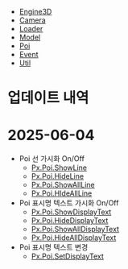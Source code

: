 - [Engine3D](./docs/Engine3D.md)
- [Camera](./docs/Camera.md)
- [Loader](./docs/Loader.md)
- [Model](./docs/Model.md)
- [Poi](./docs/Poi.md)
- [Event](./docs/Event.md)
- [Util](./docs/Util.md)

업데이트 내역
============
# 2025-06-04
- Poi 선 가시화 On/Off
  - [Px.Poi.ShowLine](./docs/Poi.md#pxpoishowlineid-string)
  - [Px.Poi.HideLine](./docs/Poi.md#pxpoihidelineid-string)
  - [Px.Poi.ShowAllLine](./docs/Poi.md#pxpoishowallline)
  - [Px.Poi.HIdeAllLine](./docs/Poi.md#pxpoihideallline)
- Poi 표시명 텍스트 가시화 On/Off
  - [Px.Poi.ShowDisplayText](./docs/Poi.md#showdisplaytextid-string)
  - [Px.Poi.HideDisplayText](./docs/Poi.md#hidedisplaytextid-string)
  - [Px.Poi.ShowAllDisplayText](./docs/Poi.md#showalldisplaytext)
  - [Px.Poi.HideAllDisplayText](./docs/Poi.md#hidealldisplaytext)
- Poi 표시명 텍스트 변경
  - [Px.Poi.SetDisplayText](./docs/Poi.md#setdisplaytextid-string-text-string)